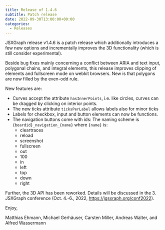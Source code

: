 ```yaml
---
title: Release of 1.4.6
subtitle: Patch release
date: 2022-09-30T13:00:00+00:00
categories:
  - Releases
---
```


JSXGraph release v1.4.6 is a patch release which additionally introduces a few new options and incrementally improves the 3D functionality (which is still consider experimental).

Beside bug fixes mainly concerning a conflict between ARIA and text input, polygonal chains, and integral elements, this release improves clipping of elements and fullscreen mode on webkit browsers.
New is that polygons are now filled by the even-odd rule. 

New features are:

- Curves accept the attribute `hasInnerPoints`, i.e. like circles, curves can be dragged by clicking on interior points.
- The new ticks attribute `ticksPerLabel` allows labels also for minor ticks
- Labels for checkbox, input and button elements can now be functions.
- The navigation buttons come with ids: The naming scheme is `{boardid}_navigation_{name}` where `{name}` is:
  - cleartraces
  - reload
  - screenshot
  - fullscreen
  - out
  - 100
  - in
  - left
  - top
  - down
  - right 

Further, the 3D API has been reworked. Details will be discussed in the 3. JSXGraph conference (Oct. 4.-6., 2022, <https://jgsxraph.org/conf2022>).

Enjoy,

Matthias Ehmann, Michael Gerhäuser, Carsten Miller, Andreas Walter, and Alfred Wassermann

